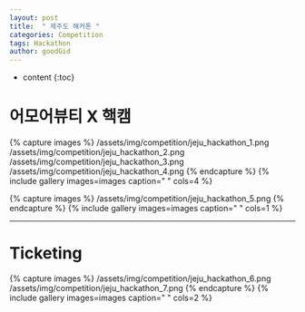 ```yaml
---
layout: post
title:  " 제주도 해커톤 "
categories: Competition
tags: Hackathon
author: goodGid
---
```

* content
{:toc}


# 어모어뷰티 X 핵캠

{% capture images %}
	/assets/img/competition/jeju_hackathon_1.png
	/assets/img/competition/jeju_hackathon_2.png
	/assets/img/competition/jeju_hackathon_3.png
	/assets/img/competition/jeju_hackathon_4.png
{% endcapture %}
{% include gallery images=images caption=" " cols=4 %}

{% capture images %}
	/assets/img/competition/jeju_hackathon_5.png
{% endcapture %}
{% include gallery images=images caption=" " cols=1 %}


---

# Ticketing

{% capture images %}
	/assets/img/competition/jeju_hackathon_6.png
	/assets/img/competition/jeju_hackathon_7.png
{% endcapture %}
{% include gallery images=images caption=" " cols=2 %}

